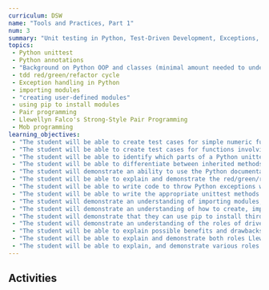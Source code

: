 ```yaml
---
curriculum: DSW
name: "Tools and Practices, Part 1"
num: 3
summary: "Unit testing in Python, Test-Driven Development, Exceptions, Modules"
topics:
 - Python unittest
 - Python annotations
 - "Background on Python OOP and classes (minimal amount needed to understand use of unittest)"
 - tdd red/green/refactor cycle
 - Exception handling in Python
 - importing modules
 - "creating user-defined modules"
 - using pip to install modules
 - Pair programming
 - Llewellyn Falco's Strong-Style Pair Programming
 - Mob programming
learning_objectives:
 - "The student will be able to create test cases for simple numeric functions"
 - "The student will be able to create test cases for functions involving complex data types"
 - "The student will be able to identify which parts of a Python unittest suite are annotations (e.g.  @unittest.skip())"
 - "The student will be able to differentiate between inherited methods and user-defined methods in the limited context of extending the unittest class to create test suites"
 - "The student will demonstrate an ability to use the Python documentation to locate the inherited methods of unittest"
 - "The student will be able to explain and demonstrate the red/green/refactor cycle"
 - "The student will be able to write code to throw Python exceptions when appropriate (e.g. when parameter values are not reasonable)"
 - "The student will be able to write the appropriate unittest methods to check that the correct Python exceptions are thrown"
 - "The student will demonstrate an understanding of importing modules, both user-defined and standard modules"
 - "The student will demonstrate an understanding of how to create, import and use their own modules"
 - "The student will demonstrate that they can use pip to install third-party libraries and then import them in their code"
 - "The student will demonstrate an understanding of the roles of driver and navigator in pair-programming"
 - "The student will be able to explain possible benefits and drawbacks of pair-programming"
 - "The student will be able to explain and demonstrate both roles Llewellyn's Falco's Strong-Style Pair Programing"
 - "The student will be able to explain, and demonstrate various roles in mob programming"
---
```



## Activities



